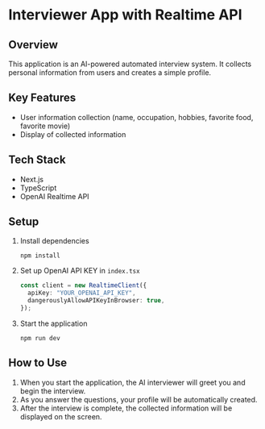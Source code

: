# Interviewer App with Realtime API

## Overview

This application is an AI-powered automated interview system. It collects personal information from users and creates a simple profile.

## Key Features

- User information collection (name, occupation, hobbies, favorite food, favorite movie)
- Display of collected information

## Tech Stack

- Next.js
- TypeScript
- OpenAI Realtime API

## Setup

1. Install dependencies
   ```
   npm install
   ```
2. Set up OpenAI API KEY in `index.tsx`

   ```typescript
   const client = new RealtimeClient({
     apiKey: "YOUR_OPENAI_API_KEY",
     dangerouslyAllowAPIKeyInBrowser: true,
   });
   ```

3. Start the application
   ```
   npm run dev
   ```

## How to Use

1. When you start the application, the AI interviewer will greet you and begin the interview.
2. As you answer the questions, your profile will be automatically created.
3. After the interview is complete, the collected information will be displayed on the screen.
